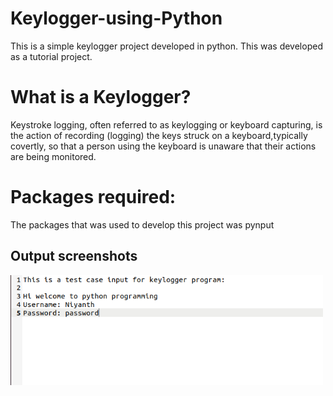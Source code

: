 # Keylogger-using-Python
This is a simple keylogger project developed in python. This was developed as a tutorial project.

# What is a Keylogger?
Keystroke logging, often referred to as keylogging or keyboard capturing, is the action of recording (logging) the keys struck on a keyboard,typically covertly, so that a person using the keyboard is unaware that their actions are being monitored.

# Packages required:
The packages that was used to develop this project was pynput

## Output screenshots
<img src="Screenshot-images/input.png" width="500">